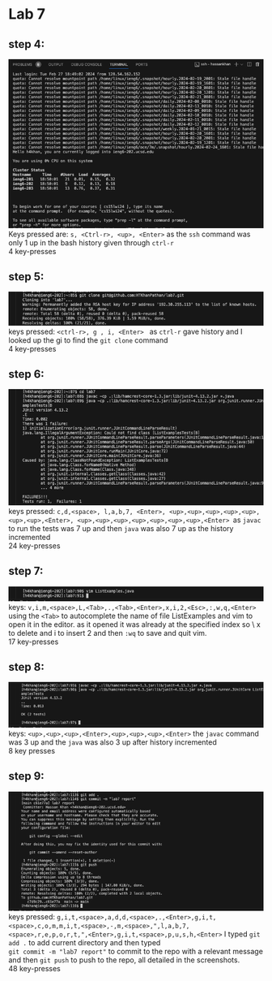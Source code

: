 # Lab 7 
## step 4:
![Image](https://github.com/HTKhanPathan/cse15l-lab-reports/blob/main/logging%20into%20ieng6.png?raw=true) \
Keys pressed are:  `s, <Ctrl-r>, <up>, <Enter>` as the `ssh` command was only 1 up in the bash history given through `ctrl-r` \
4 key-presses
## step 5:
![Image](https://github.com/HTKhanPathan/cse15l-lab-reports/blob/main/git%20clone.png?raw=true) \
keys pressed: `<ctrl-r>, g , i, <Enter> ` as `ctrl-r` gave history and I looked up the gi to find the `git clone` command \
4 key-presses
## step 6:
![Image](https://github.com/HTKhanPathan/cse15l-lab-reports/blob/main/step%206.png?raw=true) \
keys pressed: `c,d,<space>, l,a,b,7, <Enter>, <up>,<up>,<up>,<up>,<up>,<up>,<up>,<Enter>, <up>,<up>,<up>,<up>,<up>,<up>,<up>,<Enter> `as `javac` to run the tests was 7 up and then `java` was also 7 up as the history incremented \
24 key-presses
## step 7:
![Image](https://github.com/HTKhanPathan/cse15l-lab-reports/blob/main/step%207%20vim.png?raw=true) \
keys: `v,i,m,<space>,L,<Tab>,.,<Tab>,<Enter>,x,i,2,<Esc>,:,w,q,<Enter>` using the `<Tab>` to autocomplete the name of file ListExamples and vim to open it in the editor. as it opened it was already at the specified index so \ 
x to delete and i to insert 2 and then `:wq` to save and quit vim. \
17 key-presses
## step 8:
![Image](https://github.com/HTKhanPathan/cse15l-lab-reports/blob/main/step8.png?raw=true) \
keys: `<up>,<up>,<up>,<Enter>,<up>,<up>,<up>,<Enter>` the `javac` command was 3 up and the `java` was also 3 up after history incremented \
8 key presses
## step 9:
![Image](https://github.com/HTKhanPathan/cse15l-lab-reports/blob/main/git%20step%209.png?raw=true) \
keys pressed: `g,i,t,<space>,a,d,d,<space>,.,<Enter>,g,i,t,<space>,c,o,m,m,i,t,<space>,-,m,<space>,",l,a,b,7,<space>,r,e,p,o,r,t,",<Enter>,g,i,t,<space>,p,u,s,h,<Enter>` I typed `git add .` to add current directory and then typed \
`git commit -m "lab7 report"` to commit to the repo with a relevant message and then `git push` to push to the repo, all detailed in the screenshots. \
48 key-presses
